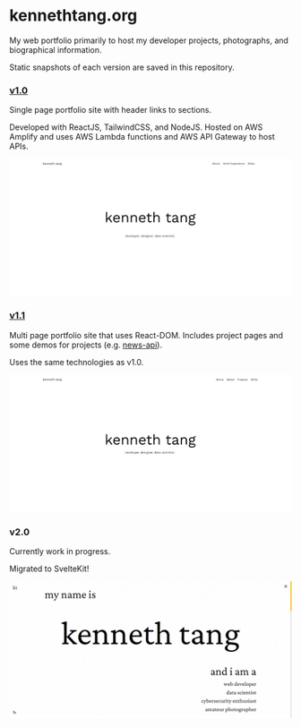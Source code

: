 # kennethtang.org

My web portfolio primarily to host my developer projects, photographs, and biographical information.

Static snapshots of each version are saved in this repository.

### [v1.0](v1.0/)

Single page portfolio site with header links to sections.

Developed with ReactJS, TailwindCSS, and NodeJS. Hosted on AWS Amplify and uses AWS Lambda functions and AWS API Gateway to host APIs.

![v1.0 Home Page](v1.0-home.png)

### [v1.1](v1.1/)

Multi page portfolio site that uses React-DOM. Includes project pages and some demos for projects (e.g. [news-api](https://github.com/Kenny477/news-api)).

Uses the same technologies as v1.0.

![v1.1 Home Page](v1.1-home.png)


### v2.0

Currently work in progress.

Migrated to SvelteKit!

![v2.0 Home Page](v2.0-home.png)